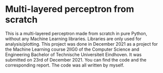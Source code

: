 # Multi-layered perceptron from scratch

This is a multi-layered perceptron made from scratch in pure Python, without any Machine Learning libraries. Libraries are only used for analysis/plotting.
This project was done in December 2021 as a project for the Machine Learning course 2IIG0 of the Computer Science and Engineering Bachelor of Technische Universiteit Eindhoven. It was submitted on 23rd of December 2021. You can find the code and the corresponding report. The code was all written by myself.
